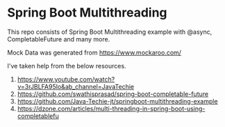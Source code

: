 # Spring Boot Multithreading
This repo consists of Spring Boot Multithreading example with @async, CompletableFuture and many more.

Mock Data was generated from https://www.mockaroo.com/

I've taken help from the below resources.

1. https://www.youtube.com/watch?v=3rJBLFA95Io&ab_channel=JavaTechie 
2. https://github.com/swathisprasad/spring-boot-completable-future 
3. https://github.com/Java-Techie-jt/springboot-multithreading-example 
4. https://dzone.com/articles/multi-threading-in-spring-boot-using-completablefu 
